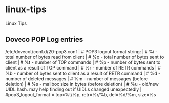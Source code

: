 # linux-tips
Linux Tips

## Doveco POP Log entries
/etc/dovecot/conf.d/20-pop3.conf
|  # POP3 logout format string:
|  #  %i - total number of bytes read from client
|  #  %o - total number of bytes sent to client
|  #  %t - number of TOP commands
|  #  %p - number of bytes sent to client as a result of TOP command
|  #  %r - number of RETR commands
|  #  %b - number of bytes sent to client as a result of RETR command
|  #  %d - number of deleted messages
|  #  %m - number of messages (before deletion)
|  #  %s - mailbox size in bytes (before deletion)
|  #  %u - old/new UIDL hash. may help finding out if UIDLs changed unexpectedly
|  #pop3_logout_format = top=%t/%p, retr=%r/%b, del=%d/%m, size=%s
